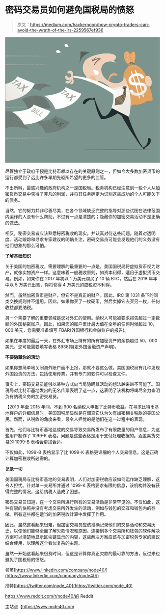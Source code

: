# 密码交易员如何避免国税局的愤怒

> 原文：<https://medium.com/hackernoon/how-crypto-traders-can-avoid-the-wrath-of-the-irs-2259567ef936>

![](img/d3c383391ae258a52aeb989485971476.png)

尽管独立于政府干预是比特币赖以存在的关键原则之一，但如今大多数加密货币的运行都受到了远比许多早期先驱所希望的更多的监管。

不出所料，最感兴趣的政府机构之一是国税局。税务机构已经注意到一些个人从加密货币交易中获得了非凡的利润，并将其任务确定为识别这些成功的个人可能欠下的债务。

当然，它的努力并非尽善尽美，在各个领域缺乏完整的指导对那些试图在法律范围内运作的人没有什么帮助。不过有一点是清楚的；隐藏你的加密交易活动不是正确的做法。

相反，秘密交易者应该熟悉秘密税收的现实，并认真对待这些问题。随着对透明度、活动跟踪和寻求专家建议的明确关注，密码交易员可能会发现他们的义务没有他们想象的那么可怕。

**了解基础知识**

关于美国的加密税收，需要理解的最重要的一点是，美国国税局将虚拟货币视为财产，就像实物资产一样。这意味着一般税收原则，如资本利得，适用于虚拟货币交易。例如，如果你在 2017 年初以 1 万美元购买了 10 辆 BTC，然后在 2018 年年中以 5 万美元出售，你将获得 4 万美元的应税资本利得。

然而，虽然加密货币是财产，但它不是真正的财产。因此，IRC 第 1031 条下的同类交换规则并不适用。因此，如果你买了一枚硬币，然后卖掉它去买另一枚，任何收益都要纳税。

另一个需要了解的重要领域是您对外汇的使用。纳税人可能被要求报告超过一定数额的外国秘密账户。因此，如果您的账户累计最大值在全年的任何时候超过 10，000 美元，您需要准备填写 FBAR(外国银行和金融账户的报告)。

如果在年度的最后一天，在外汇市场上持有的所有加密资产的余额超过 50，000 美元，您可能需要填写表格 8938(特定外国金融资产声明)。

**不要隐藏你的活动**

如果你想简单地关闭海外账户而不上报，那就不要这么做。美国国税局有几种发现外国投资的方法，包括使用传票，并有专门的软件可以检查文件。

事实上，密码交易员能够以某种方式向当局隐瞒其活动的想法越来越不可能了。国税局对比特币基地发出的无名传票表明了这一点，这表明了该机构将竭尽全力查明负有纳税义务的加密交易员。

【2013 年至 2015 年间，不到 900 名纳税人申报了比特币收益。在寻求比特币基地客户的详细信息时，美国国税局显然是在调查它认为欠有加密相关税款的美国公民。然而，从税收的角度来看，最令人担忧的是他们在这一过程中的表现。

首先，他们与比特币基地达成的交易导致交易所发布了有限数量的用户信息，为这些用户制作了 1099-K 表格。问题是这些表格是用于支付处理收据的。涵盖易货交易的 1099-B 表格会更加合适。

不仅如此，1099-B 表格显示了比 1099-K 表格更详细的个人交易信息，这是正确计算加密税收所必需的。

**记录一切**

美国国税局与比特币基地的交易表明，人们对加密税收应该如何运作缺乏理解，这令人担忧。针对单一交易所并通过 1099-K 表格要求有限的信息，该机构并没有获得完整的情况，这给纳税人造成了困惑。

密码交易员知道，在一个交易所进行所有的交易活动是非常罕见的。不仅如此，这种有限的快照并没有考虑交易所外发生的活动，例如与钱包的交互和钱包内的存储。所有这些都在适当的加密税收计算中发挥了作用。

因此，虽然这看起来很难，但加密交易员应该准确记录他们的交易活动和交易历史，以便他们能够全面了解欠款情况和原因。连接到多个交易所和钱包的软件解决方案可以清楚地显示区块链显示的内容，这些解决方案应该与加密税务专家的建议结合使用，以理解这个看似复杂的主题。

虽然一开始这看起来很费时间，但这是计算你真正欠款的最可靠的方法，反过来也避免了国税局的愤怒。

领英[https://www.linkedin.com/company/node40/](https://www.linkedin.com/company/node40/)

推特[https://twitter.com/node_40](https://twitter.com/node_40)

https://www.reddit.com/r/node40/的 Reddit

主站点【https://www.node40.com 